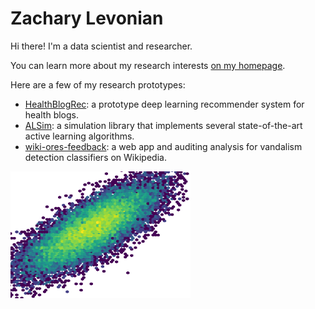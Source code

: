 # Zachary Levonian

Hi there! I'm a data scientist and researcher.

You can learn more about my research interests [on my homepage](https://www-users.cse.umn.edu/~levon003/).

Here are a few of my research prototypes:

 - [HealthBlogRec](https://github.com/levon003/HealthBlogRec): a prototype deep learning recommender system for health blogs.
 - [ALSim](https://github.com/levon003/ALSim): a simulation library that implements several state-of-the-art active learning algorithms.
 - [wiki-ores-feedback](https://github.com/levon003/wiki-ores-feedback): a web app and auditing analysis for vandalism detection classifiers on Wikipedia.

<img src="images/data_oohlala.png" alt="Data science is when you make graphs from random noise" style="width: 30vw; height: auto" />

